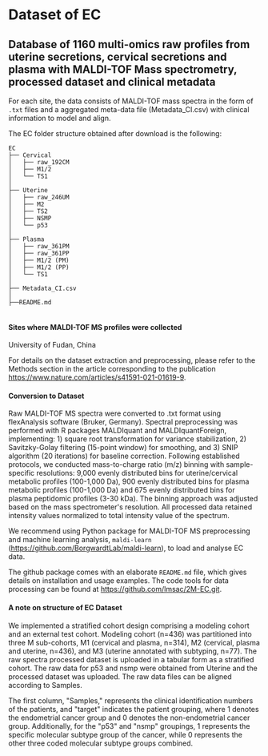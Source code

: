 # Dataset of EC

## Database of 1160 multi-omics raw profiles from uterine secretions, cervical secretions and plasma with MALDI-TOF Mass spectrometry, processed dataset and clinical metadata

For each site, the data consists of MALDI-TOF mass spectra in the form of `.txt` files and a aggregated meta-data file (Metadata_CI.csv) with clinical information to model and align.


The EC folder structure obtained after download is the following:
```
EC
├── Cervical 
│   ├── raw_192CM
│   ├── M1/2
│   └── TS1
│
├── Uterine
│   ├── raw_246UM
│   ├── M2
│   ├── TS2
│   ├── NSMP
│   └── p53
│
├── Plasma
│   ├── raw_361PM
│   ├── raw_361PP
│   ├── M1/2 (PM)
│   ├── M1/2 (PP)
│   └── TS1
│
├── Metadata_CI.csv
│
├──README.md


```

#### Sites where MALDI-TOF MS profiles were collected

  University of Fudan, China

For details on the dataset extraction and preprocessing, please refer to the Methods section in the article corresponding to the publication https://www.nature.com/articles/s41591-021-01619-9. 

#### Conversion to Dataset

Raw MALDI-TOF MS spectra were converted to .txt format using flexAnalysis software (Bruker, Germany). Spectral preprocessing was performed with R packages MALDIquant and MALDIquantForeign, implementing: 1) square root transformation for variance stabilization, 2) Savitzky-Golay filtering (15-point window) for smoothing, and 3) SNIP algorithm (20 iterations) for baseline correction.
Following established protocols, we conducted mass-to-charge ratio (m/z) binning with sample-specific resolutions: 9,000 evenly distributed bins for uterine/cervical metabolic profiles (100-1,000 Da), 900 evenly distributed bins for plasma metabolic profiles (100-1,000 Da) and 675 evenly distributed bins for plasma peptidomic profiles (3-30 kDa). The binning approach was adjusted based on the mass spectrometer's resolution. All processed data retained intensity values normalized to total intensity value of the spectrum.

We recommend using Python package for MALDI-TOF MS preprocessing and machine learning analysis, `maldi-learn` (https://github.com/BorgwardtLab/maldi-learn), to load and analyse EC data.

The github package comes with an elaborate `README.md` file, which gives details on installation and usage examples.
The code tools for data processing can be found at https://github.com/lmsac/2M-EC.git.


#### A note on structure of EC Dataset

We implemented a stratified cohort design comprising a modeling cohort and an external test cohort. Modeling cohort (n=436) was partitioned into three M sub-cohorts, M1 (cervical and plasma, n=314), M2 (cervical, plasma and uterine, n=436), and M3 (uterine annotated with subtyping, n=77). The raw spectra processed dataset is uploaded in a tabular form as a stratified cohort. The raw data for p53 and nsmp were obtained from Uterine and the processed dataset was uploaded. The raw data files can be aligned according to Samples.

The first column, "Samples," represents the clinical identification numbers of the patients, and "target" indicates the patient grouping, where 1 denotes the endometrial cancer group and 0 denotes the non-endometrial cancer group. Additionally, for the "p53" and "nsmp" groupings, 1 represents the specific molecular subtype group of the cancer, while 0 represents the other three coded molecular subtype groups combined.

